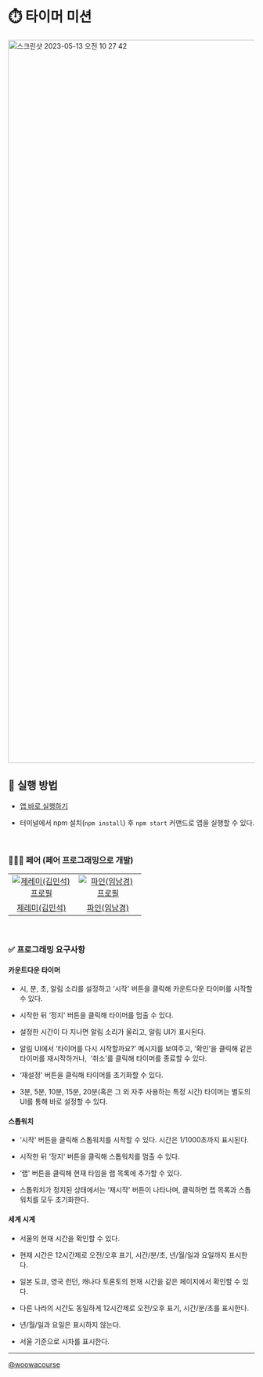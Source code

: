 # ⏱️ 타이머 미션

<img width="1474" alt="스크린샷 2023-05-13 오전 10 27 42" src="https://github.com/shackstack/react-timer/assets/102432453/71f5bbbd-681c-4a56-a3bf-4508b56d5277">

<br>

## 📝 실행 방법

- <a href="https://react-timer-gqov-bv9ol8urw-shackstack.vercel.app/">앱 바로 실행하기</a>

- 터미널에서 npm 설치(`npm install`) 후 `npm start` 커맨드로 앱을 실행할 수 있다.

<br>

### 🧑‍🤝‍🧑 페어 (페어 프로그래밍으로 개발)

<table>
  <tr>
    <td align="center" width="120px">
      <a href="https://github.com/shackstack" target="_blank">
        <img src="https://avatars.githubusercontent.com/u/102432453?v=4" alt="제레미(김민석) 프로필" />
      </a>
    </td>
    <td align="center" width="120px">
      <a href="https://github.com/gabrielyoon7" target="_blank">
        <img src="https://avatars.githubusercontent.com/u/57815133?v=4" alt="파인(임낭경) 프로필" />
      </a>
    </td>
  </tr>
  <tr>
    <td align="center">
      <a href="https://github.com/shackstack" target="_blank">
        제레미(김민석)
      </a>
    </td>
    <td align="center">
      <a href="https://github.com/nangkyeonglim" target="_blank">
        파인(임낭경) 
      </a>
    </td>
  </tr>
</table>

<br>


### ✅ 프로그래밍 요구사항

#### 카운트다운 타이머

- 시, 분, 초, 알림 소리를 설정하고 ‘시작' 버튼을 클릭해 카운트다운 타이머를 시작할 수 있다.

- 시작한 뒤 ‘정지' 버튼을 클릭해 타이머를 멈출 수 있다.

- 설정한 시간이 다 지나면 알림 소리가 울리고, 알림 UI가 표시된다.

- 알림 UI에서 ‘타이머를 다시 시작할까요?’ 메시지를 보여주고, ‘확인'을 클릭해 같은 타이머를 재시작하거나,  ’취소'를 클릭해 타이머를 종료할 수 있다.

- ‘재설정' 버튼을 클릭해 타이머를 초기화할 수 있다.

- 3분, 5분, 10분, 15분, 20분(혹은 그 외 자주 사용하는 특정 시간) 타이머는 별도의 UI를 통해 바로 설정할 수 있다.

#### 스톱워치

- ‘시작' 버튼을 클릭해 스톱워치를 시작할 수 있다. 시간은 1/1000초까지 표시된다.

- 시작한 뒤 ‘정지' 버튼을 클릭해 스톱워치를 멈출 수 있다.

- ‘랩' 버튼을 클릭해 현재 타임을 랩 목록에 추가할 수 있다.

- 스톱워치가 정지된 상태에서는 ‘재시작' 버튼이 나타나며, 클릭하면 랩 목록과 스톱워치를 모두 초기화한다.

#### 세계 시계

- 서울의 현재 시간을 확인할 수 있다.

- 현재 시간은 12시간제로 오전/오후 표기, 시간/분/초, 년/월/일과 요일까지 표시한다.

- 일본 도쿄, 영국 런던, 캐나다 토론토의 현재 시간을 같은 페이지에서 확인할 수 있다.

- 다른 나라의 시간도 동일하게 12시간제로 오전/오후 표기, 시간/분/초를 표시한다.

- 년/월/일과 요일은 표시하지 않는다.

- 서울 기준으로 시차를 표시한다.

---

<a href="https://github.com/woowacourse">@woowacourse</a>
